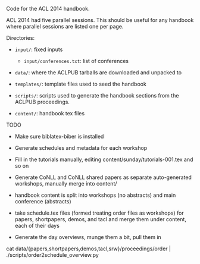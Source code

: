 Code for the ACL 2014 handbook.

ACL 2014 had five parallel sessions. This should be useful for any handbook 
where parallel sessions are listed one per page. 

Directories:

- `input/`: fixed inputs
   - `input/conferences.txt`: list of conferences

- `data/`: where the ACLPUB tarballs are downloaded and unpacked to

- `templates/`: template files used to seed the handbook

- `scripts/`: scripts used to generate the handbook sections from the ACLPUB
  proceedings.

- `content/`: handbook tex files

TODO

- Make sure biblatex-biber is installed

- Generate schedules and metadata for each workshop

- Fill in the tutorials manually, editing
  content/sunday/tutorials-001.tex and so on

- Generate CoNLL and CoNLL shared papers as separate auto-generated workshops, manually
  merge into content/

- handbook content is split into workshops (no abstracts) and main conference (abstracts)

- take schedule.tex files (formed treating order files as workshops)
  for papers, shortpapers, demos, and tacl and merge them under
  content, each of their days

- Generate the day overviews, munge them a bit, pull them in

 cat data/{papers,shortpapers,demos,tacl,srw}/proceedings/order | ./scripts/order2schedule_overview.py


